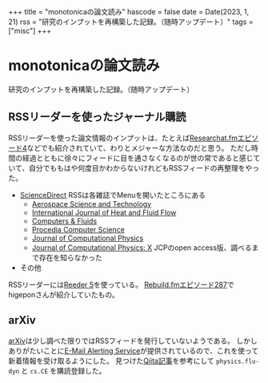 +++
title = "monotonicaの論文読み"
hascode = false
date = Date(2023, 1, 21)
rss = "研究のインプットを再構築した記録。（随時アップデート）"
tags = ["misc"]
+++

# monotonicaの論文読み

研究のインプットを再構築した記録。（随時アップデート）

## RSSリーダーを使ったジャーナル購読

RSSリーダーを使った論文情報のインプットは、たとえば[Researchat.fmエピソード4](https://researchat.fm/episode/4)などでも紹介されていて、わりとメジャーな方法なのだと思う。
ただし時間の経過とともに徐々にフィードに目を通さなくなるのが世の常であると感じていて、自分でももはや何度目かわからないけれどもRSSフィードの再整理をやった。

- [ScienceDirect](https://www.sciencedirect.com/) RSSは各雑誌でMenuを開いたところにある
  - [Aerospace Science and Technology](https://www.sciencedirect.com/journal/aerospace-science-and-technology)
  - [International Journal of Heat and Fluid Flow](https://www.sciencedirect.com/journal/international-journal-of-heat-and-fluid-flow)
  - [Computers & Fluids](https://www.sciencedirect.com/journal/computers-and-fluids)
  - [Procedia Computer Science](https://www.sciencedirect.com/journal/procedia-computer-science)
  - [Journal of Computational Physics](https://www.sciencedirect.com/journal/journal-of-computational-physics)
  - [Journal of Computational Physics: X](https://www.sciencedirect.com/journal/journal-of-computational-physics-x) JCPのopen access版、調べるまで存在を知らなかった
- その他

RSSリーダーには[Reeder 5](https://reederapp.com/)を使っている。
[Rebuild.fmエピソード287](https://rebuild.fm/287/)でhigeponさんが紹介していたもの。


## arXiv

[arXiv](https://arxiv.org/)は少し調べた限りではRSSフィードを発行していないようである。
しかしありがたいことに[E-Mail Alerting Service](https://arxiv.org/help/subscribe)が提供されているので、これを使って新着情報を受け取るようにした。
見つけた[Qiita記事](https://qiita.com/shu-yusa/items/325f6263635825b3f727)を参考にして `physics.flu-dyn` と `cs.CE` を購読登録した。
